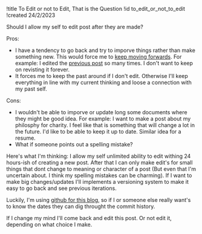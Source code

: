 !title To Edit or not to Edit, That is the Question
!id to_edit_or_not_to_edit
!created 24/2/2023

Should I allow my self to edit post after they are made?

Pros:
- I have a tendency to go back and try to imporve things rather than make something new. This would force me to <a href="#first_post">keep moving forwards</a>. For example: I edited the <a href="#date_format">previous post</a> so many times. I don't want to keep on revisting it forever.
- It forces me to keep the past around if I don't edit. Otherwise I'll keep everything in line with my current thinking and loose a connection with my past self.

Cons:
- I wouldn't be able to imporve or update long some documents where they might be good idea. For example: I want to make a post about my philosphy for charity. I feel like that is something that will change a lot in the future. I'd like to be able to keep it up to date. Similar idea for a resume.
- What if someone points out a spelling mistake? 

Here's what I'm thinking: I allow my self unlimited ability to edit withing 24 hours-ish of creating a new post. After that I can only make edit's for small things that dont change to meaning or character of a post (But even that I'm uncertain about. I think my spelling mistakes can be charming). If I want to make big changes/updates I'll implements a versioning system to make it easy to go back and see previous iterations.

Luckily, I'm using <a href="https://github.com/FelixMo42/felixmo42.github.io">github for this blog</a>, so if I or someone else really want's to know the dates they can dig throught the commit history.

If I change my mind I'll come back and edit this post. Or not edit it, depending on what choice I make.